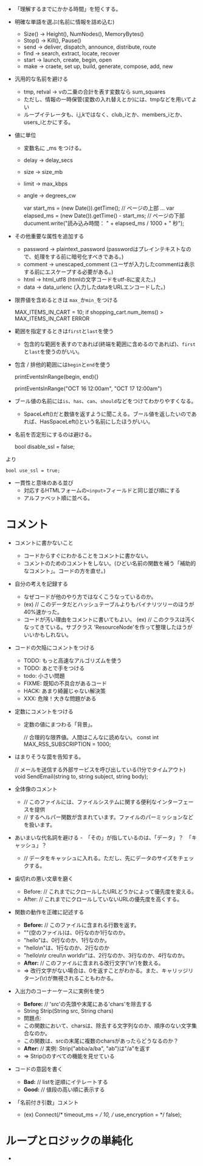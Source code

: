 - 「理解するまでにかかる時間」を短くする。

- 明確な単語を選ぶ(名前に情報を詰め込む)
  - Size() -> Height(), NumNodes(), MemoryBytes()
  - Stop() -> Kill(), Pause()
  - send -> deliver, dispatch, announce, distribute, route
  - find -> search, extract, locate, recover
  - start -> launch, create, begin, open
  - make -> craete, set up, build, generate, compose, add, new

- 汎用的な名前を避ける
  - tmp, retval -> vの二乗の合計を表す変数なら sum_squares
  - ただし、情報の一時保管(変数の入れ替えとか)には、tmpなどを用いてよい
  - ループイテレータも、i,j,kではなく、club_iとか、members_iとか、users_iとかにする。

- 値に単位
  - 変数名に _ms をつける。
  - delay -> delay_secs
  - size -> size_mb
  - limit -> max_kbps
  - angle -> degrees_cw

    var start_ms = (new Date()).getTime(); // ページの上部
    ...
    var elapsed_ms = (new Date()).getTime() - start_ms; // ページの下部
    ducument.write("読み込み時間： " + elapsed_ms / 1000 + " 秒");

- その他重要な属性を追加する
  - password -> plaintext_password (passwordはプレインテキストなので、処理をする前に暗号化すべきである。)
  - comment -> unescaped_comment (ユーザが入力したcommentは表示する前にエスケープする必要がある。)
  - html -> html_utf8 (htmlの文字コードをutf-8に変えた。)
  - data -> data_urlenc (入力したdataをURLエンコードした。)

- 限界値を含めるときは `max_`か`min_`をつける

    MAX_ITEMS_IN_CART = 10;
    if shopping_cart.num_items() > MAX_ITEMS_IN_CART
      ERROR

- 範囲を指定するときは`first`と`last`を使う
  - 包含的な範囲を表すのであれば(終端を範囲に含めるのであれば)、`first`と`last`を使うのがいい。

- 包含 / 排他的範囲には`begin`と`end`を使う

    printEventsInRange(begin, end){}

    printEventsInRange("OCT 16 12:00am", "OCT 17 12:00am")

- ブール値の名前には`is`、`has`、`can`、`should`などをつけてわかりやすくなる。
  - SpaceLeft()だと数値を返すように聞こえる。ブール値を返したいのであれば、HasSpaceLeft()という名前にしたほうがいい。

- 名前を否定形にするのは避ける。

    bool disable_ssl = false;

より

    bool use_ssl = true;

- 一貫性と意味のある並び
  - 対応するHTMLフォームの`<input>`フィールドと同じ並び順にする
  - アルファベット順に並べる。

# コメント

- コメントに書かないこと
  - コードからすぐにわかることをコメントに書かない。
  - コメントのためのコメントをしない。(ひどい名前の関数を補う「補助的なコメント」。コードの方を直せ。)

- 自分の考えを記録する
  - なぜコードが他のやり方ではなくこうなっているのか。
  - (ex) // このデータだとハッシュテーブルよりもバイナリツリーのほうが40%速かった。
  - コードが汚い理由をコメントに書いてもよい。 (ex) // このクラスは汚くなってきている。サブクラス 'ResourceNode'を作って整理したほうがいいかもしれない。

- コードの欠陥にコメントをつける
  - TODO: もっと高速なアルゴリズムを使う
  - TODO: あとで手をつける
  - todo: 小さい問題
  - FIXME: 既知の不具合があるコード
  - HACK: あまり綺麗じゃない解決策
  - XXX: 危険！大きな問題がある

- 定数にコメントをつける
  - 定数の値にまつわる「背景」。

    // 合理的な限界値。人間はこんなに読めない。
    const int MAX_RSS_SUBSCRIPTION = 1000;

- はまりそうな罠を告知する。

    // メールを送信する外部サービスを呼び出している(1分でタイムアウト)
    void SendEmail(string to, string subject, string body);

- 全体像のコメント
  - // このファイルには、ファイルシステムに関する便利なインターフェースを提供
  - // するヘルパー関数が含まれています。ファイルのパーミッションなどを扱います。

- あいまいな代名詞を避ける
  -　「その」が指しているのは、「データ」？　「キャッシュ」？
  - // データをキャッシュに入れる。ただし、先にデータのサイズをチェックする。

- 歯切れの悪い文章を磨く
  - Before: // これまでにクロールしたURLどうかによって優先度を変える。
  - After: // これまでにクロールしていないURLの優先度を高くする。

- 関数の動作を正確に記述する
  - **Before:** // このファイルに含まれる行数を返す。
  - ""(空のファイル)は、0行なのか1行なのか。
  - "hello"は、0行なのか、1行なのか。
  - "hello\n"は、1行なのか、2行なのか
  - "hello\n\r creul\n world\r"は、2行なのか、3行なのか、4行なのか。
  - **After:** // このファイルに含まれる改行文字('\n')を数える。
  - => 改行文字がない場合は、0を返すことがわかる。また、キャリッジリターン(\r)が無視されることもわかる。

- 入出力のコーナーケースに実例を使う
  - **Before:** // 'src'の先頭や末尾にある'chars'を除去する
  - String Strip(String src, String chars)
  - 問題点:
  - この関数において、charsは、除去する文字列なのか、順序のない文字集合なのか。
  - この関数は、srcの末尾に複数のcharsがあったらどうなるのか？
  - **After:** // 実例: Strip("abba/a/ba", "ab")は"/a"を返す
  - => Strip()のすべての機能を見せている

- コードの意図を書く
  - **Bad:** // listを逆順にイテレートする
  - **Good:** // 値段の高い順に表示する

- 「名前付き引数」コメント
  - (ex) Connect(/* timeout_ms = */ 10, /* use_encryption = */ false);

# ループとロジックの単純化

-